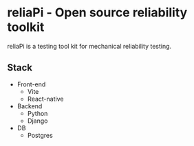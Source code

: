 # reliaPi - Open source reliability toolkit
reliaPi is a testing tool kit for mechanical reliability testing.

## Stack
- Front-end
  - Vite
  - React-native
- Backend
  - Python
  - Django
- DB
  - Postgres
